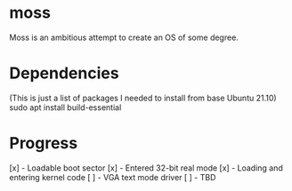 # moss
Moss is an ambitious attempt to create an OS of some degree.

# Dependencies
(This is just a list of packages I needed to install from base Ubuntu 21.10)  
    sudo apt install build-essential

# Progress
[x] - Loadable boot sector
[x] - Entered 32-bit real mode
[x] - Loading and entering kernel code
[ ] - VGA text mode driver
[ ] - TBD
